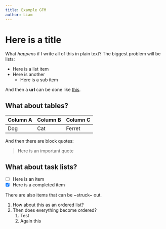 ```yaml
---
title: Example GFM
author: Liam
---
```



Here is a title
===============

What _happens_ if I write all of this in plain text? The biggest problem will be lists:

+ Here is a list item
+ Here is another
  + Here is a sub item

And then a **url** can be done like [this](https://www.google.com).

What about tables?
------------------

|Column A|Column B|Column C|
|:-------|:-------|:-------|
|Dog     |Cat     |Ferret  |

And then there are block quotes:

> Here is an important quote

What about task lists?
----------------------

+ [ ] Here is an item
+ [x] Here is a completed item

There are also items that can be ~struck~ out.

1. How about this as an ordered list?
2. Then does everything become ordered?
   1. Test
   2. Again this

